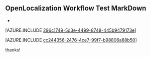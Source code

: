 ## OpenLocalization Workflow Test MarkDown
* 

[AZURE.INCLUDE [296c1749-5d3e-4499-8748-445b9479173e](calleeMd1.md)]



[AZURE.INCLUDE [cc244356-2476-4ce7-99f7-b98806a88b50](calleeMd2.md)]

 
thanks!